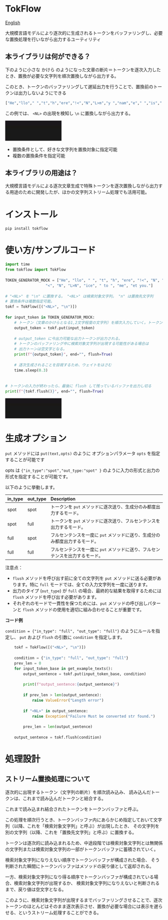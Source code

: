 # TokFlow

[English](README.md)

大規模言語モデルにより逐次的に生成されるトークンをバッファリングし、必要な置換処理を行いながら出力するユーティリティ

## 本ライブラリは何ができる？

下のように小さな かけら のようになった文章の断片＝トークンを逐次入力したとき、置換が必要な文字列を順次置換しながら出力する。

このとき、トークンのバッファリングして遅延出力を行うことで、置換前のトークンは出力しないようにできる

```python
["He","llo"," ","t","h","ere","!<","N","L>m","y ","nam","e"," ","is"," tokfl","ow.","<","N","L>N","ice"," to ","me","et you."]
```

この例では、 `<NL>` の出現を検知し `\n` に置換しながら出力する。

<img src="tokflow.gif">


- 置換条件として、好きな文字列を置換対象に指定可能
- 複数の置換条件を指定可能


## 本ライブラリの用途は？

大規模言語モデルによる逐次文章生成で特殊トークンを逐次置換しながら出力する用途のために開発したが、ほかの文字列ストリーム処理でも活用可能。

# インストール

```
pip install tokflow
```

# 使い方/サンプルコード

```python
import time
from tokflow import TokFlow

TOKEN_GENERATOR_MOCK = ["He", "llo", " ", "t", "h", "ere", "!<", "N", "L>m", "y ", "nam", "e", " ", "is", " tokfl", "ow.",
                  "<", "N", "L>N", "ice", " to ", "me", "et you."]

# "<NL>" を "\n" に置換する。 "<NL>" は検索対象文字列。 "n" は置換先文字列
# 置換条件は複数指定可能。
tokf = TokFlow([("<NL>", "\n")])

for input_token in TOKEN_GENERATOR_MOCK: 
    # トークン（文章のかけらとなる1,2文字程度の文字列）を順次入力していく。トークンは内部でバッファリングされる。
    output_token = tokf.put(input_token)

    # output_token に今出力可能な出力トークンが出力される。
    # トークンのバッファリング中に検索対象文字列が出現する可能性がある場合は
    # 出力トーンは空文字となる。
    print(f"{output_token}", end="", flush=True)

    # 逐次生成されることを目視するため、ウェイトをはさむ
    time.sleep(0.3)


# トークンの入力が終わったら、最後に flush して残っているバッファを出力し切る
print(f"{tokf.flush()}", end="", flush=True)

```


<img src="tokflow.gif">


# 生成オプション

`put` メソッドには `put(text,opts)` のように オプションパラメータ `opts` を指定することが可能です

opts は `{"in_type":"spot","out_type:"spot" }` のように入力の形式と出力の形式を指定することが可能です。

以下のように挙動します。

| in_type  | out_type | Description                                    |
| :------- | :------- |:-----------------------------------------------|
| spot     | spot     | トークンを `put` メソッドに逐次送り、生成分のみ都度出力するモード。          |
| spot     | full     | トークンを `put` メソッドに逐次送り、フルセンテンスを出力するモード。         |
| full     | spot     | フルセンテンスを一度に `put` メソッドに送り、生成分のみ都度出力するモード。          | |
| full     | full     | フルセンテンスを一度に `put` メソッドに送り、フルセンテンスを出力するモード。      |

注意点：
- `flush` メソッドを呼び出す前に全ての文字列を `put` メソッドに送る必要があります。特に `full` モードでは、全ての入力文字列を一度に送ります。
- 出力のタイプ (`out_type`) が `full` の場合、最終的な結果を取得するためには `flush` メソッドを呼び出す必要があります。
- それぞれのモードで一貫性を保つためには、`put` メソッドの呼び出しパターンと `flush` メソッドの使用を適切に組み合わせることが重要です。

**コード例**

`condition = {"in_type": "full", "out_type": "full"}` のようにルールを指定し、 `put` および `flush` の引数に `condition` を指定します。



```python
    tokf = TokFlow([("<NL>", "\n")])

    condition = {"in_type": "full", "out_type": "full"}
    prev_len = 0
    for input_token_base in get_example_texts():
        output_sentence = tokf.put(input_token_base, condition)

        print(f"output_sentence:{output_sentence}")

        if prev_len > len(output_sentence):
            raise ValueError("Length error")

        if "<NL>" in output_sentence:
            raise Exception("Failure Must be converted str found.")

        prev_len = len(output_sentence)

    output_sentence = tokf.flush(condition)
```


# 処理設計

## ストリーム置換処理について

逐次的に出現するトークン（文字列の断片）を順次読み込み、
読み込んだトークンは、これまで読み込んだトークンと結合する。

これまで読み込まれ結合されたトークンをトークンバッファと呼ぶ。

この処理を順次行うとき、トークンバッファ内にあらかじめ指定しておいて文字列（以降、これを「検索対象文字列」と呼ぶ）が出現したとき、
その文字列を別の文字列（以降、これを「置換先文字列」と呼ぶ）に置換する。


トークンは逐次的に読み込まれるため、中途段階では検索対象文字列とは無関係の文字列または検索対象文字列の一部がトークンバッファに蓄積されていく。

検索対象文字列になりえない順序でトークンバッファが構成された場合、
そう判断された瞬間にトークンバッファはメソッドの戻り値として返却される。


一方、検索対象文字列になり得る順序でトークンバッファが構成されている場合、検索対象文字列が出現するか、
検索対象文字列になりえないと判断されるまで、戻り値は空文字となる。


このように、検索対象文字列が出現するまでバッファリングさせることで、逐次トークンのほとんどはそのまま逐次表示させ、置換が必要な場合には表示を遅らせる、というストリーム処理することができる。
